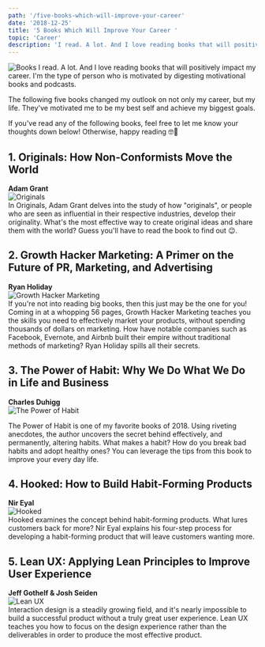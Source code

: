 ```yaml
---
path: '/five-books-which-will-improve-your-career'
date: '2018-12-25'
title: '5 Books Which Will Improve Your Career '
topic: 'Career'
description: 'I read. A lot. And I love reading books that will positively impact my career. I am the type of person who is motivated by digesting motivational books and podcasts.'
---
```


![Books](https://images.unsplash.com/photo-1457369804613-52c61a468e7d?ixlib=rb-1.2.1&ixid=eyJhcHBfaWQiOjEyMDd9&auto=format&fit=crop&w=900&q=60)
I read. A lot. And I love reading books that will positively impact my career. I'm the type of person who is motivated by digesting motivational books and podcasts.

The following five books changed my outlook on not only my career, but my life. They've motivated me to be my best self and achieve my biggest goals.

If you've read any of the following books, feel free to let me know your thoughts down below! Otherwise, happy reading 🤓📖

## 1. Originals: How Non-Conformists Move the World

**Adam Grant**  
![Originals](https://images.gr-assets.com/books/1445791874l/25614523.jpg)  
In Originals, Adam Grant delves into the study of how "originals", or people who are seen as influential in their respective industries, develop their originality. What's the most effective way to create original ideas and share them with the world? Guess you'll have to read the book to find out 😉.

## 2. Growth Hacker Marketing: A Primer on the Future of PR, Marketing, and Advertising

**Ryan Holiday**  
![Growth Hacker Marketing](https://images.gr-assets.com/books/1382075918l/18454317.jpg)  
If you're not into reading big books, then this just may be the one for you! Coming in at a whopping 56 pages, Growth Hacker Marketing teaches you the skills you need to effectively market your products, without spending thousands of dollars on marketing. How have notable companies such as Facebook, Evernote, and Airbnb built their empire without traditional methods of marketing? Ryan Holiday spills all their secrets.

## 3. The Power of Habit: Why We Do What We Do in Life and Business

**Charles Duhigg**  
![The Power of Habit](https://images.gr-assets.com/books/1366758683l/12609433.jpg)

The Power of Habit is one of my favorite books of 2018. Using riveting anecdotes, the author uncovers the secret behind effectively, and permanently, altering habits. What makes a habit? How do you break bad habits and adopt healthy ones? You can leverage the tips from this book to improve your every day life.

## 4. Hooked: How to Build Habit-Forming Products

**Nir Eyal**  
![Hooked](https://images.gr-assets.com/books/1407112405l/22668729.jpg)  
Hooked examines the concept behind habit-forming products. What lures customers back for more? Nir Eyal explains his four-step process for developing a habit-forming product that will leave customers wanting more.

## 5. Lean UX: Applying Lean Principles to Improve User Experience

**Jeff Gothelf & Josh Seiden**  
![Lean UX](https://images.gr-assets.com/books/1381355830l/13436116.jpg)  
Interaction design is a steadily growing field, and it's nearly impossible to build a successful product without a truly great user experience. Lean UX teaches you how to focus on the design experience rather than the deliverables in order to produce the most effective product.
